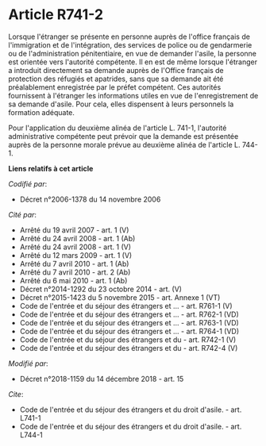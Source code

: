 # Article R741-2

Lorsque l'étranger se présente en personne auprès de l'office français de l'immigration et de l'intégration, des services de
police ou de gendarmerie ou de l'administration pénitentiaire, en vue de demander l'asile, la personne est orientée vers
l'autorité compétente. Il en est de même lorsque l'étranger a introduit directement sa demande auprès de l'Office français de
protection des réfugiés et apatrides, sans que sa demande ait été préalablement enregistrée par le préfet compétent. Ces
autorités fournissent à l'étranger les informations utiles en vue de l'enregistrement de sa demande d'asile. Pour cela, elles
dispensent à leurs personnels la formation adéquate.

Pour l'application du deuxième alinéa de l'article L. 741-1, l'autorité administrative compétente peut prévoir que la demande
est présentée auprès de la personne morale prévue au deuxième alinéa de l'article L. 744-1.

**Liens relatifs à cet article**

_Codifié par_:

  - Décret n°2006-1378 du 14 novembre 2006

_Cité par_:

  - Arrêté du 19 avril 2007 - art. 1 (V)
  - Arrêté du 24 avril 2008 - art. 1 (Ab)
  - Arrêté du 24 avril 2008 - art. 1 (V)
  - Arrêté du 12 mars 2009 - art. 1 (V)
  - Arrêté du 7 avril 2010 - art. 1 (Ab)
  - Arrêté du 7 avril 2010 - art. 2 (Ab)
  - Arrêté du 6 mai 2010 - art. 1 (Ab)
  - Décret n°2014-1292 du 23 octobre 2014 - art. (V)
  - Décret n°2015-1423 du 5 novembre 2015 - art. Annexe 1 (VT)
  - Code de l'entrée et du séjour des étrangers et ... - art. R761-1 (V)
  - Code de l'entrée et du séjour des étrangers et ... - art. R762-1 (VD)
  - Code de l'entrée et du séjour des étrangers et ... - art. R763-1 (VD)
  - Code de l'entrée et du séjour des étrangers et ... - art. R764-1 (VD)
  - Code de l'entrée et du séjour des étrangers et du  - art. R742-1 (V)
  - Code de l'entrée et du séjour des étrangers et du  - art. R742-4 (V)

_Modifié par_:

  - Décret n°2018-1159 du 14 décembre 2018 - art. 15

_Cite_:

  - Code de l'entrée et du séjour des étrangers et du droit d'asile. - art. L741-1
  - Code de l'entrée et du séjour des étrangers et du droit d'asile. - art. L744-1
